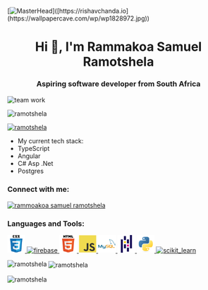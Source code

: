 [![MasterHead](https://1.bp.blogspot.com/-7A4WynwLsM...)]([https://rishavchanda.io](https://wallpapercave.com/wp/wp1828972.jpg))
<h1 align="center">Hi 👋, I'm Rammakoa Samuel Ramotshela</h1>
<h3 align="center">Aspiring software developer from South Africa</h3>
<img align="center" alt="team work" width="400" src="https://i.pinimg.com/originals/2a/53/65/2a53651a35816f499270d8275fd5318f.gif">

<p align="left"> <img src="https://komarev.com/ghpvc/?username=ramotshela&label=Profile%20views&color=0e75b6&style=flat" alt="ramotshela" /> </p>

<p align="left"> <a href="https://github.com/ryo-ma/github-profile-trophy"><img src="https://github-profile-trophy.vercel.app/?username=ramotshela" alt="ramotshela" /></a> </p>

- My current tech stack:
- TypeScript
- Angular
- C# Asp .Net
- Postgres

<h3 align="left">Connect with me:</h3>
<p align="left">
<a href="https://www.hackerrank.com/rammoakoa samuel ramotshela" target="blank"><img align="center" src="https://raw.githubusercontent.com/rahuldkjain/github-profile-readme-generator/master/src/images/icons/Social/hackerrank.svg" alt="rammoakoa samuel ramotshela" height="30" width="40" /></a>
</p>

<h3 align="left">Languages and Tools:</h3>
<p align="left"> <a href="https://www.w3schools.com/css/" target="_blank" rel="noreferrer"> <img src="https://raw.githubusercontent.com/devicons/devicon/master/icons/css3/css3-original-wordmark.svg" alt="css3" width="40" height="40"/> </a> <a href="https://firebase.google.com/" target="_blank" rel="noreferrer"> <img src="https://www.vectorlogo.zone/logos/firebase/firebase-icon.svg" alt="firebase" width="40" height="40"/> </a> <a href="https://www.w3.org/html/" target="_blank" rel="noreferrer"> <img src="https://raw.githubusercontent.com/devicons/devicon/master/icons/html5/html5-original-wordmark.svg" alt="html5" width="40" height="40"/> </a> <a href="https://developer.mozilla.org/en-US/docs/Web/JavaScript" target="_blank" rel="noreferrer"> <img src="https://raw.githubusercontent.com/devicons/devicon/master/icons/javascript/javascript-original.svg" alt="javascript" width="40" height="40"/> </a> <a href="https://www.mysql.com/" target="_blank" rel="noreferrer"> <img src="https://raw.githubusercontent.com/devicons/devicon/master/icons/mysql/mysql-original-wordmark.svg" alt="mysql" width="40" height="40"/> </a> <a href="https://pandas.pydata.org/" target="_blank" rel="noreferrer"> <img src="https://raw.githubusercontent.com/devicons/devicon/2ae2a900d2f041da66e950e4d48052658d850630/icons/pandas/pandas-original.svg" alt="pandas" width="40" height="40"/> </a> <a href="https://www.python.org" target="_blank" rel="noreferrer"> <img src="https://raw.githubusercontent.com/devicons/devicon/master/icons/python/python-original.svg" alt="python" width="40" height="40"/> </a> <a href="https://scikit-learn.org/" target="_blank" rel="noreferrer"> <img src="https://upload.wikimedia.org/wikipedia/commons/0/05/Scikit_learn_logo_small.svg" alt="scikit_learn" width="40" height="40"/> </a> </p>

<p><img align="left" src="https://github-readme-stats.vercel.app/api/top-langs?username=ramotshela&show_icons=true&locale=en&layout=compact" alt="ramotshela" /></p>

<p>&nbsp;<img align="center" src="https://github-readme-stats.vercel.app/api?username=ramotshela&show_icons=true&locale=en" alt="ramotshela" /></p>

<p><img align="center" src="https://github-readme-streak-stats.herokuapp.com/?user=ramotshela&" alt="ramotshela" /></p>


